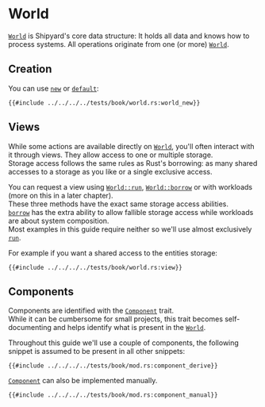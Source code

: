 # World

[`World`](https://docs.rs/shipyard/0.8/shipyard/struct.World.html) is Shipyard's core data structure: It holds all data and knows how to process systems. All operations originate from one (or more) [`World`](https://docs.rs/shipyard/0.8/shipyard/struct.World.html).

## Creation

You can use [`new`](https://docs.rs/shipyard/0.8/shipyard/struct.World.html#method.new) or [`default`](https://docs.rs/shipyard/0.8/shipyard/struct.World.html#method.default):

```rust, noplaypen
{{#include ../../../../tests/book/world.rs:world_new}}
```

## Views

While some actions are available directly on [`World`](https://docs.rs/shipyard/0.8/shipyard/struct.World.html), you'll often interact with it through views. They allow access to one or multiple storage.  
Storage access follows the same rules as Rust's borrowing: as many shared accesses to a storage as you like or a single exclusive access.

You can request a view using [`World::run`](https://docs.rs/shipyard/0.8/shipyard/struct.World.html#method.run), [`World::borrow`](https://docs.rs/shipyard/0.8/shipyard/struct.World.html#method.borrow) or with workloads (more on this in a later chapter).\
These three methods have the exact same storage access abilities.\
[`borrow`](https://docs.rs/shipyard/0.8/shipyard/struct.World.html#method.borrow) has the extra ability to allow fallible storage access while workloads are about system composition.\
Most examples in this guide require neither so we'll use almost exclusively [`run`](https://docs.rs/shipyard/0.8/shipyard/struct.World.html#method.run).

For example if you want a shared access to the entities storage:

```rust, noplaypen
{{#include ../../../../tests/book/world.rs:view}}
```

## Components

Components are identified with the [`Component`](https://docs.rs/shipyard/0.8/shipyard/trait.Component.html) trait.\
While it can be cumbersome for small projects, this trait becomes self-documenting and helps identify what is present in the [`World`](https://docs.rs/shipyard/0.8/shipyard/struct.World.html).

Throughout this guide we'll use a couple of components, the following snippet is assumed to be present in all other snippets:

```rust, noplaypen
{{#include ../../../../tests/book/mod.rs:component_derive}}
```

[`Component`](https://docs.rs/shipyard/0.8/shipyard/trait.Component.html) can also be implemented manually.

```rust, noplaypen
{{#include ../../../../tests/book/mod.rs:component_manual}}
```
